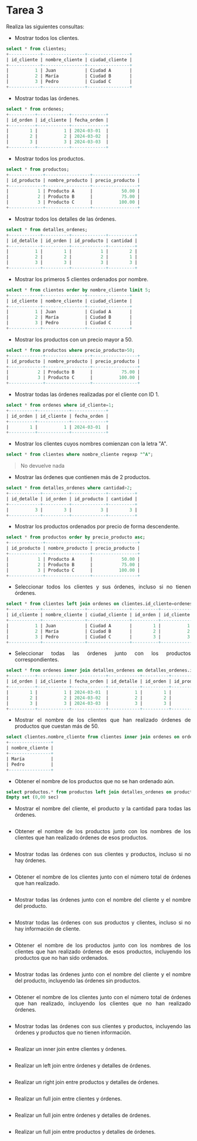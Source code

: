 <div align="Justify">

# Tarea 3

Realiza las siguientes consultas:

- Mostrar todos los clientes.
```sql
select * from clientes;
+------------+----------------+----------------+
| id_cliente | nombre_cliente | ciudad_cliente |
+------------+----------------+----------------+
|          1 | Juan           | Ciudad A       |
|          2 | María          | Ciudad B       |
|          3 | Pedro          | Ciudad C       |
+------------+----------------+----------------+

```
- Mostrar todas las órdenes.
```sql
select * from ordenes;
+----------+------------+-------------+
| id_orden | id_cliente | fecha_orden |
+----------+------------+-------------+
|        1 |          1 | 2024-03-01  |
|        2 |          2 | 2024-03-02  |
|        3 |          3 | 2024-03-03  |
+----------+------------+-------------+
```
- Mostrar todos los productos.
```sql
select * from productos;
+-------------+-----------------+-----------------+
| id_producto | nombre_producto | precio_producto |
+-------------+-----------------+-----------------+
|           1 | Producto A      |           50.00 |
|           2 | Producto B      |           75.00 |
|           3 | Producto C      |          100.00 |
+-------------+-----------------+-----------------+

```
- Mostrar todos los detalles de las órdenes.
```sql
select * from detalles_ordenes;
+------------+----------+-------------+----------+
| id_detalle | id_orden | id_producto | cantidad |
+------------+----------+-------------+----------+
|          1 |        1 |           1 |        2 |
|          2 |        2 |           2 |        1 |
|          3 |        3 |           3 |        3 |
+------------+----------+-------------+----------+

```
- Mostrar los primeros 5 clientes ordenados por nombre.
```sql
select * from clientes order by nombre_cliente limit 5;
+------------+----------------+----------------+
| id_cliente | nombre_cliente | ciudad_cliente |
+------------+----------------+----------------+
|          1 | Juan           | Ciudad A       |
|          2 | María          | Ciudad B       |
|          3 | Pedro          | Ciudad C       |
+------------+----------------+----------------+

```
- Mostrar los productos con un precio mayor a 50.
```sql
select * from productos where precio_producto>50;
+-------------+-----------------+-----------------+
| id_producto | nombre_producto | precio_producto |
+-------------+-----------------+-----------------+
|           2 | Producto B      |           75.00 |
|           3 | Producto C      |          100.00 |
+-------------+-----------------+-----------------+

```
- Mostrar todas las órdenes realizadas por el cliente con ID 1.
```sql
select * from ordenes where id_cliente=1;
+----------+------------+-------------+
| id_orden | id_cliente | fecha_orden |
+----------+------------+-------------+
|        1 |          1 | 2024-03-01  |
+----------+------------+-------------+
```

- Mostrar los clientes cuyos nombres comienzan con la letra "A".
```sql
select * from clientes where nombre_cliente regexp "^A";
```
> No devuelve nada

- Mostrar las órdenes que contienen más de 2 productos.
```sql
select * from detalles_ordenes where cantidad>2;
+------------+----------+-------------+----------+
| id_detalle | id_orden | id_producto | cantidad |
+------------+----------+-------------+----------+
|          3 |        3 |           3 |        3 |
+------------+----------+-------------+----------+
```
- Mostrar los productos ordenados por precio de forma descendente.
```sql
select * from productos order by precio_producto asc;
+-------------+-----------------+-----------------+
| id_producto | nombre_producto | precio_producto |
+-------------+-----------------+-----------------+
|           1 | Producto A      |           50.00 |
|           2 | Producto B      |           75.00 |
|           3 | Producto C      |          100.00 |
+-------------+-----------------+-----------------+

```
- Seleccionar todos los clientes y sus órdenes, incluso si no tienen órdenes.
```sql
select * from clientes left join ordenes on clientes.id_cliente=ordenes.id_cliente;
+------------+----------------+----------------+----------+------------+-------------+
| id_cliente | nombre_cliente | ciudad_cliente | id_orden | id_cliente | fecha_orden |
+------------+----------------+----------------+----------+------------+-------------+
|          1 | Juan           | Ciudad A       |        1 |          1 | 2024-03-01  |
|          2 | María          | Ciudad B       |        2 |          2 | 2024-03-02  |
|          3 | Pedro          | Ciudad C       |        3 |          3 | 2024-03-03  |
+------------+----------------+----------------+----------+------------+-------------+

```
- Seleccionar todas las órdenes junto con los productos correspondientes.
```sql
select * from ordenes inner join detalles_ordenes on detalles_ordenes.id_orden=ordenes.id_orden inner join productos on productos.id_producto=detalles_ordenes.id_producto;
+----------+------------+-------------+------------+----------+-------------+----------+-------------+-----------------+-----------------+
| id_orden | id_cliente | fecha_orden | id_detalle | id_orden | id_producto | cantidad | id_producto | nombre_producto | precio_producto |
+----------+------------+-------------+------------+----------+-------------+----------+-------------+-----------------+-----------------+
|        1 |          1 | 2024-03-01  |          1 |        1 |           1 |        2 |           1 | Producto A      |           50.00 |
|        2 |          2 | 2024-03-02  |          2 |        2 |           2 |        1 |           2 | Producto B      |           75.00 |
|        3 |          3 | 2024-03-03  |          3 |        3 |           3 |        3 |           3 | Producto C      |          100.00 |
+----------+------------+-------------+------------+----------+-------------+----------+-------------+-----------------+-----------------+
```
- Mostrar el nombre de los clientes que han realizado órdenes de productos que cuestan más de 50.
```sql
select clientes.nombre_cliente from clientes inner join ordenes on ordenes.id_cliente=clientes.id_cliente inner join detalles_ordenes on detalles_ordenes.id_orden=ordenes.id_orden inner join productos on productos.id_producto=detalles_ordenes.id_producto where productos.precio_producto>50;
+----------------+
| nombre_cliente |
+----------------+
| María          |
| Pedro          |
+----------------+
```
- Obtener el nombre de los productos que no se han ordenado aún.
```sql
select productos.* from productos left join detalles_ordenes on productos.id_producto=detalles_ordenes.id_producto where detalles_ordenes.id_producto is null;
Empty set (0,00 sec)

```
- Mostrar el nombre del cliente, el producto y la cantidad para todas las órdenes.
```sql

```
- Obtener el nombre de los productos junto con los nombres de los clientes que han realizado órdenes de esos productos.
```sql

```
- Mostrar todas las órdenes con sus clientes y productos, incluso si no hay órdenes.
```sql

```
- Obtener el nombre de los clientes junto con el número total de órdenes que han realizado.
```sql

```
- Mostrar todas las órdenes junto con el nombre del cliente y el nombre del producto.
```sql

```
- Mostrar todas las órdenes con sus productos y clientes, incluso si no hay información de cliente.
```sql

```
- Obtener el nombre de los productos junto con los nombres de los clientes que han realizado órdenes de esos productos, incluyendo los productos que no han sido ordenados.
```sql

```
- Mostrar todas las órdenes junto con el nombre del cliente y el nombre del producto, incluyendo las órdenes sin productos.
```sql

```
- Obtener el nombre de los clientes junto con el número total de órdenes que han realizado, incluyendo los clientes que no han realizado órdenes.
```sql

```
- Mostrar todas las órdenes con sus clientes y productos, incluyendo las órdenes y productos que no tienen información.
```sql

```
- Realizar un inner join entre clientes y órdenes.
```sql

```
- Realizar un left join entre órdenes y detalles de órdenes.
```sql

```
- Realizar un right join entre productos y detalles de órdenes.
```sql

```
- Realizar un full join entre clientes y órdenes.
```sql

```
- Realizar un full join entre órdenes y detalles de órdenes.
```sql

```
- Realizar un full join entre productos y detalles de órdenes.
```sql

```

</div>